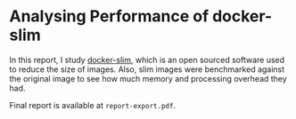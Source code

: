 # Analysing Performance of docker-slim

In this report, I study [docker-slim](https://github.com/docker-slim/docker-slim), which is an open sourced software used to reduce the size of images. Also, slim images were benchmarked against the original image to see how much memory and processing overhead they had.

Final report is available at `report-export.pdf`.
